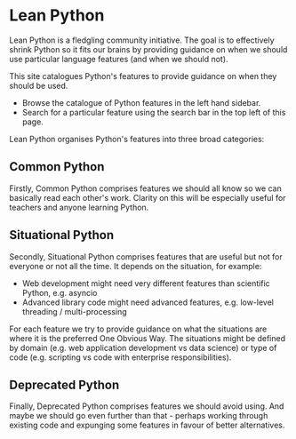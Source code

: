 # Lean Python

Lean Python is a fledgling community initiative. The goal is to
effectively shrink Python so it fits our brains by providing guidance
on when we should use particular language features (and when we should
not).

This site catalogues Python's features to provide guidance on when
they should be used.

* Browse the catalogue of Python features in the left hand sidebar.
* Search for a particular feature using the search bar in the top left
  of this page.

Lean Python organises Python's features into three broad
categories:

## <a class="status common">Common Python</a>

Firstly, Common Python comprises features we should all know so we can
basically read each other's work. Clarity on this will be especially
useful for teachers and anyone learning Python.

## <a class="status situational">Situational Python</a>

Secondly, Situational Python comprises features that are useful but not for
everyone or not all the time. It depends on the situation, for
example:

* Web development might need very different features than scientific Python, e.g. asyncio
* Advanced library code might need advanced features, e.g. low-level threading / multi-processing

For each feature we try to provide guidance on what the situations are
where it is the preferred One Obvious Way. The situations might be
defined by domain (e.g. web application development vs data science)
or type of code (e.g. scripting vs code with enterprise
responsibilities).

## <a class="status deprecated">Deprecated Python</a>

Finally, Deprecated Python comprises features we should avoid using.
And maybe we should go even further than that - perhaps working
through existing code and expunging some features in favour of better
alternatives.
